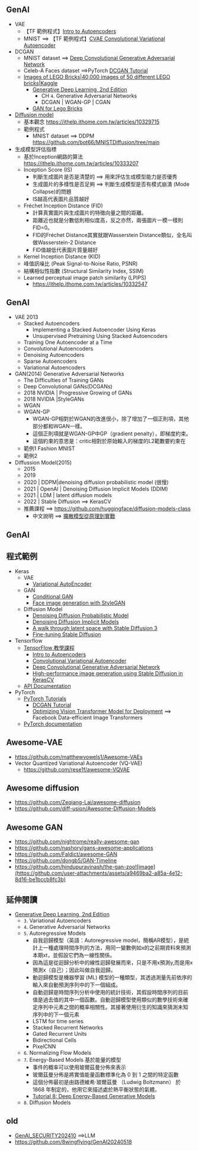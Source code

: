 ## GenAI
- VAE
  - 【TF 範例程式】[Intro to Autoencoders](https://www.tensorflow.org/tutorials/generative/autoencoder)
  - MNIST ==> 【TF 範例程式】[CVAE Convolutional Variational Autoencoder](https://www.tensorflow.org/tutorials/generative/cvae)
- DCGAN
  - MNIST dataset ==> [Deep Convolutional Generative Adversarial Network](https://www.tensorflow.org/tutorials/generative/dcgan)
  - Celeb-A Faces dataset ==>PyTorch [DCGAN Tutorial](https://docs.pytorch.org/tutorials/beginner/dcgan_faces_tutorial.html)
  - [Images of LEGO Bricks|40,000 images of 50 different LEGO bricks|Kaggle](https://www.kaggle.com/datasets/joosthazelzet/lego-brick-images)
    - [Generative Deep Learning, 2nd Edition](https://learning.oreilly.com/library/view/generative-deep-learning/9781098134174/)
      - CH `4`. Generative Adversarial Networks
      - DCGAN | WGAN-GP | CGAN 
    - [GAN for Lego Bricks](https://www.kaggle.com/code/gabrielcabas/gan-for-lego-bricks)
- [Diffusion model](DIFFUSION_2025.md)
  - 基本觀念 https://ithelp.ithome.com.tw/articles/10329715
  - 範例程式
    -  MNIST dataset  ==> DDPM  https://github.com/bot66/MNISTDiffusion/tree/main 
- 生成模型評估指標
  - 基於Inception網路的算法 https://ithelp.ithome.com.tw/articles/10333207
  - Inception Score (IS)
    - 判斷生成圖片是否是清楚的 ==>  用來評估生成模型能力是否優秀
    - 生成圖片的多樣性是否足夠 ==> 判斷生成模型是否有模式崩潰 (Mode Collapse)的問題
    - IS越高代表圖片品質越好
  - Fréchet Inception Distance (FID)
    - 計算真實圖片與生成圖片的特徵向量之間的距離。
    - 距離近也就是分數低則相似度高，反之亦然，兩張圖片一模一樣則FID=0。
    - FID的Fréchet Distance其實就跟Wasserstein Distance類似，全名叫做Wasserstein-2 Distance
    - FID值越低代表圖片質量越好
  - Kernel Inception Distance (KID)
  - 峰值訊噪比 (Peak Signal-to-Noise Ratio, PSNR)
  - 結構相似性指數 (Structural Similarity Index, SSIM)
  - Learned perceptual image patch similarity (LPIPS)
    - https://ithelp.ithome.com.tw/articles/10332547    
## GenAI
- VAE 2013
  - Stacked Autoencoders
    - Implementing a Stacked Autoencoder Using Keras
    - Unsupervised Pretraining Using Stacked Autoencoders
  - Training One Autoencoder at a Time
  - Convolutional Autoencoders
  - Denoising Autoencoders
  - Sparse Autoencoders
  - Variational Autoencoders 
- GAN(2014) Generative Adversarial Networks
  - The Difficulties of Training GANs 
  - Deep Convolutional GANs(DCGANs)
  - 2018 NVIDIA | Progressive Growing of GANs
  - 2018 NVIDIA |StyleGANs
  - WGAN
  - WGAN-GP
    - WGAN-GP相對於WGAN的改進很小，除了增加了一個正則項，其他部分都和WGAN一樣。
    - 這個正則項就是WGAN-GP中GP（gradient penalty），即梯度約束。
    - 這個約束的意思是：critic相對於原始輸入的梯度的L2範數要約束在 
  - 範例1 Fashion MNIST
  - 範例2
- Diffussion Model(2015)
  - 2015 
  - 2019
  - 2020 | DDPM|denoising diffusion probabilistic model (很慢)
  - 2021 | OpenAI | Denoising Diffusion Implicit Models (DDIM)
  - 2021 | LDM | latent diffusion models
  - 2022 | Stable Diffusion  ==> KerasCV
  - 推薦課程 ==> https://github.com/huggingface/diffusion-models-class
    - 中文說明 ==> [擴散模型從原理到實戰](https://www.tenlong.com.tw/products/9787115618870?list_name=srh) 
## GenAI 
## 程式範例
- Keras
  - VAE
    - [Variational AutoEncoder](https://keras.io/examples/generative/vae/)
  - GAN
    - [Conditional GAN](https://keras.io/examples/generative/conditional_gan/)
    - [Face image generation with StyleGAN](https://keras.io/examples/generative/stylegan/)
  - Diffusion Model
    - [Denoising Diffusion Probabilistic Model](https://keras.io/examples/generative/ddpm/)
    - [Denoising Diffusion Implicit Models](https://keras.io/examples/generative/ddim/)
    - [A walk through latent space with Stable Diffusion 3](https://keras.io/examples/generative/random_walks_with_stable_diffusion_3/)
    - [Fine-tuning Stable Diffusion](https://keras.io/examples/generative/finetune_stable_diffusion/)
- Tensorflow
  - [TensorFlow 教學課程](https://www.tensorflow.org/tutorials?hl=zh-tw)
    - [Intro to Autoencoders](https://www.tensorflow.org/tutorials/generative/autoencoder)
    - [Convolutional Variational Autoencoder](https://www.tensorflow.org/tutorials/generative/cvae)
    - [Deep Convolutional Generative Adversarial Network](https://www.tensorflow.org/tutorials/generative/dcgan)
    - [High-performance image generation using Stable Diffusion in KerasCV](https://www.tensorflow.org/tutorials/generative/generate_images_with_stable_diffusion)
  - [API Documentation](https://www.tensorflow.org/api_docs)
- PyTorch
  - [PyTorch Tutorials](https://docs.pytorch.org/tutorials/)
    - [DCGAN Tutorial](https://docs.pytorch.org/tutorials/beginner/dcgan_faces_tutorial.html)
    - [Optimizing Vision Transformer Model for Deployment](https://docs.pytorch.org/tutorials/beginner/vt_tutorial.html) ==> Facebook Data-efficient Image Transformers
  - [PyTorch documentation](https://docs.pytorch.org/docs/stable/index.html)

## Awesome-VAE
- https://github.com/matthewvowels1/Awesome-VAEs
- Vector Quantized Variational Autoencoder (VQ-VAE)
  - https://github.com/rese1f/awesome-VQVAE 

## Awesome diffusion
- https://github.com/Zeqiang-Lai/awesome-diffusion
- https://github.com/diff-usion/Awesome-Diffusion-Models

## Awesome GAN
- https://github.com/nightrome/really-awesome-gan
- https://github.com/nashory/gans-awesome-applications
- https://github.com/Faldict/awesome-GAN
- https://github.com/dongb5/GAN-Timeline
- https://github.com/hindupuravinash/the-gan-zoo![image](https://github.com/user-attachments/assets/a9469ba2-a85a-4e12-8d16-be1bccb8fc3b)

## 延伸閱讀
- [Generative Deep Learning, 2nd Edition](https://learning.oreilly.com/library/view/generative-deep-learning/9781098134174/)
  - `3`. Variational Autoencoders
  - `4`. Generative Adversarial Networks
  - `5`. Autoregressive Models
    - 自我迴歸模型（英語：Autoregressive model，簡稱AR模型），是統計上一種處理時間序列的方法，用同一變數例如x的之前期資料來預測本期xt，並假設它們為一線性關係。
    - 因為這是從迴歸分析中的線性迴歸發展而來，只是不用x預測y,而是用x預測x（自己）；因此叫做自我迴歸。
    - 動迴歸模型是機器學習 (ML) 模型的一種類型，其透過測量先前依序的輸入來自動預測序列中的下一個組成。
    - 自動迴歸是時間序列分析中使用的統計技術，其假設時間序列的目前值是過去值的其中一個函數。自動迴歸模型使用類似的數學技術來確定序列中元素之間的概率相關性。其接著使用衍生的知識來猜測未知序列中的下一個元素
    - LSTM for time series
    - Stacked Recurrent Networks
    - Gated Recurrent Units
    - Bidirectional Cells
    - PixelCNN 
  - `6`. Normalizing Flow Models
  - `7`. Energy-Based Models 基於能量的模型
    - 事件的概率可以使用玻爾茲曼分佈來表示
    - 玻爾茲曼分佈是將實值能量函數標準化為 0 到 1 之間的特定函數
    - 這個分佈最初是由路德維希·玻爾茲曼 （Ludwig Boltzmann） 於 1868 年制定的，他用它來描述處於熱平衡狀態的氣體。
    - [Tutorial 8: Deep Energy-Based Generative Models](https://uvadlc-notebooks.readthedocs.io/en/latest/tutorial_notebooks/tutorial8/Deep_Energy_Models.html)
  - `8`. Diffusion Models 


## old
- [GenAI_SECURITY202410](https://github.com/8wingflying/GenAI_SECURITY202410/) ==>LLM
- https://github.com/8wingflying/GenAI20240518
